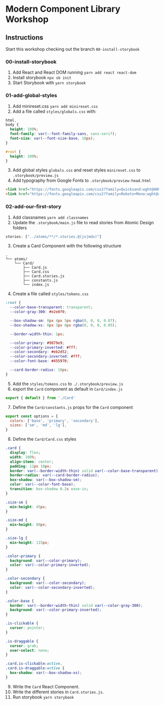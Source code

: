 # Modern Component Library Workshop

## Instructions

Start this workshop checking out the branch `00-install-storybook`

### 00-install-storybook
1. Add React and React DOM running `yarn add react react-dom`
1. Install storybook `npx sb init`
1. Start Storybook with `yarn storybook`

### 01-add-global-styles
1. Add minireset.css `yarn add minireset.css`
1. Add a file called `styles/globals.css` with:
```css
html,
body {
  height: 100%;
  font-family: var(--font-family-sans, sans-serif);
  font-size: var(--font-size-base, 10px);
}

#root {
  height: 100%;
}
```
3. Add global styles `globals.css` and reset styles `minireset.css` to `.storybook/preview.js`
4. Add typography from Google Fonts to `.storybook/preview-head.html`
```html
<link href="https://fonts.googleapis.com/css2?family=Quicksand:wght@400;500;700&display=swap" rel="stylesheet">
<link href="https://fonts.googleapis.com/css2?family=Roboto+Mono:wght@400;700&display=swap" rel="stylesheet">
```

### 02-add-our-first-story
1. Add classnames `yarn add classnames`
1. Update the `.storybook/main.js` file to read stories from Atomic Design folders
```js
stories: ["../atoms/**/*.stories.@(js|mdx)"]
```
3. Create a Card Component with the following structure
```
.
└── atoms/
    └── Card/
        ├── Card.js
        ├── Card.css
        ├── Card.stories.js
        ├── constants.js
        └── index.js
```
4. Create a file called `styles/tokens.css`
```css
:root {
  --color-base-transparent: transparent;
  --color-gray-300: #e2e8f0;

  --box-shadow-sm: 0px 4px 5px rgba(0, 0, 0, 0.07);
  --box-shadow-xs: 0px 3px 6px rgba(0, 0, 0, 0.05);

  --border-width-thin: 1px;

  --color-primary: #9879e9;
  --color-primary-inverted: #fff;
  --color-secondary: #eb2d52;
  --color-secondary-inverted: #fff;
  --color-font-base: #455970;

  --card-border-radius: 10px;
}
```
5. Add the `styles/tokens.css` to `./.storybook/preview.js`
6. export the `Card` component as default in `Card/index.js`
```js
export { default } from './Card'
```
7. Define the `Card/constants.js` props for the `Card` component
```js
export const options = {
  colors: ['base', 'primary', 'secondary'],
  sizes: ['sm', 'md', 'lg'],
}
```
8. Define the `Card/Card.css` styles
```css
.card {
  display: flex;
  width: 100%;
  align-items: center;
  padding: 12px 10px;
  border: var(--border-width-thin) solid var(--color-base-transparent);
  border-radius: var(--card-border-radius);
  box-shadow: var(--box-shadow-sm);
  color: var(--color-font-base);
  transition: box-shadow 0.2s ease-in;
}

.size-sm {
  min-height: 45px;
}

.size-md {
  min-height: 80px;
}

.size-lg {
  min-height: 115px;
}

.color-primary {
  background: var(--color-primary);
  color: var(--color-primary-inverted);
}

.color-secondary {
  background: var(--color-secondary);
  color: var(--color-secondary-inverted);
}

.color-base {
  border: var(--border-width-thin) solid var(--color-gray-300);
  background: var(--color-primary-inverted);
}

.is-clickable {
  cursor: pointer;
}

.is-draggable {
  cursor: grab;
  user-select: none;
}

.card.is-clickable:active,
.card.is-draggable:active {
  box-shadow: var(--box-shadow-xs);
}
```
9. Write the `Card` React Component.
10. Write the different stories in `Card.stories.js`.
11. Run storybook `yarn storybook`